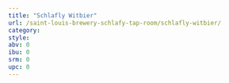 ```yaml
---
title: "Schlafly Witbier"
url: /saint-louis-brewery-schlafy-tap-room/schlafly-witbier/
category: 
style: 
abv: 0
ibu: 0
srm: 0
upc: 0
---
```


